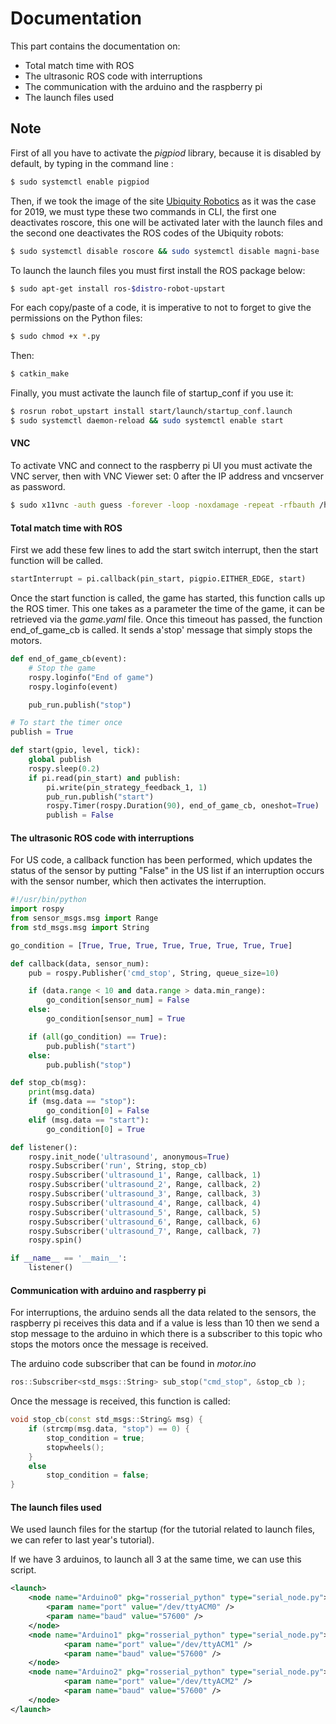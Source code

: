 # Documentation

This part contains the documentation on:

  - Total match time with ROS
  - The ultrasonic ROS code with interruptions
  - The communication with the arduino and the raspberry pi
  - The launch files used

## Note
First of all you have to activate the *pigpiod* library, because it is disabled by default, by typing in the command line :

```sh
$ sudo systemctl enable pigpiod
```

Then, if we took the image of the site [ Ubiquity Robotics][ubiquity] as it was the case for 2019, we must type these two commands in CLI, the first one deactivates roscore, this one will be activated later with the launch files and the second one deactivates the ROS codes of the Ubiquity robots:

```sh
$ sudo systemctl disable roscore && sudo systemctl disable magni-base
```

To launch the launch files you must first install the ROS package below:

```sh
$ sudo apt-get install ros-$distro-robot-upstart
```

For each copy/paste of a code, it is imperative to not to forget to give the permissions on the Python files:

```sh
$ sudo chmod +x *.py
```

Then:

```sh
$ catkin_make
```

Finally, you must activate the launch file of startup_conf if you use it:

```sh
$ rosrun robot_upstart install start/launch/startup_conf.launch
$ sudo systemctl daemon-reload && sudo systemctl enable start
```

#### VNC
To activate VNC and connect to the raspberry pi UI you must activate the VNC server, then with VNC Viewer set: 0 after the IP address and vncserver as password.

```sh
$ sudo x11vnc -auth guess -forever -loop -noxdamage -repeat -rfbauth /home/ros/.vnc/passwd -rfbport 5900 -shared -display :0
```

#### Total match time with ROS

First we add these few lines to add the start switch interrupt, then the start function will be called.

```python
startInterrupt = pi.callback(pin_start, pigpio.EITHER_EDGE, start)
```

Once the start function is called, the game has started, this function calls up the ROS timer. This one takes as a parameter the time of the game, it can be retrieved via the *game.yaml* file. Once this timeout has passed, the function end_of_game_cb is called. It sends a'stop' message that simply stops the motors.

```python
def end_of_game_cb(event):
    # Stop the game
    rospy.loginfo("End of game")
    rospy.loginfo(event)

    pub_run.publish("stop")

# To start the timer once
publish = True

def start(gpio, level, tick):
    global publish
    rospy.sleep(0.2)
    if pi.read(pin_start) and publish:
        pi.write(pin_strategy_feedback_1, 1)
        pub_run.publish("start")
        rospy.Timer(rospy.Duration(90), end_of_game_cb, oneshot=True)
        publish = False
```

#### The ultrasonic ROS code with interruptions

For US code, a callback function has been performed, which updates the status of the sensor by putting "False" in the US list if an interruption occurs with the sensor number, which then activates the interruption.

```python
#!/usr/bin/python
import rospy
from sensor_msgs.msg import Range
from std_msgs.msg import String

go_condition = [True, True, True, True, True, True, True, True]

def callback(data, sensor_num):
    pub = rospy.Publisher('cmd_stop', String, queue_size=10)

    if (data.range < 10 and data.range > data.min_range):
        go_condition[sensor_num] = False
    else:
        go_condition[sensor_num] = True

    if (all(go_condition) == True):
        pub.publish("start")
    else:
        pub.publish("stop")

def stop_cb(msg):
    print(msg.data)
    if (msg.data == "stop"):
        go_condition[0] = False
    elif (msg.data == "start"):
        go_condition[0] = True

def listener():
    rospy.init_node('ultrasound', anonymous=True)
    rospy.Subscriber('run', String, stop_cb)
    rospy.Subscriber('ultrasound_1', Range, callback, 1)
    rospy.Subscriber('ultrasound_2', Range, callback, 2)
    rospy.Subscriber('ultrasound_3', Range, callback, 3)
    rospy.Subscriber('ultrasound_4', Range, callback, 4)
    rospy.Subscriber('ultrasound_5', Range, callback, 5)
    rospy.Subscriber('ultrasound_6', Range, callback, 6)
    rospy.Subscriber('ultrasound_7', Range, callback, 7)
    rospy.spin()

if __name__ == '__main__':
    listener()

```

#### Communication with arduino and raspberry pi

For interruptions, the arduino sends all the data related to the sensors, the raspberry pi receives this data and if a value is less than 10 then we send a stop message to the arduino in which there is a subscriber to this topic who stops the motors once the message is received.

The arduino code subscriber that can be found in *motor.ino*

```cpp
ros::Subscriber<std_msgs::String> sub_stop("cmd_stop", &stop_cb );
```

Once the message is received, this function is called:
```cpp
void stop_cb(const std_msgs::String& msg) {
    if (strcmp(msg.data, "stop") == 0) {
        stop_condition = true;
        stopwheels();
    }
    else
        stop_condition = false;
}
```

#### The launch files used

We used launch files for the startup (for the tutorial related to launch files, we can refer to last year's tutorial).

If we have 3 arduinos, to launch all 3 at the same time, we can use this script.

```xml
<launch>
    <node name="Arduino0" pkg="rosserial_python" type="serial_node.py">
    	<param name="port" value="/dev/ttyACM0" />
    	<param name="baud" value="57600" />
    </node>
    <node name="Arduino1" pkg="rosserial_python" type="serial_node.py">
            <param name="port" value="/dev/ttyACM1" />
            <param name="baud" value="57600" />
    </node>
    <node name="Arduino2" pkg="rosserial_python" type="serial_node.py">
            <param name="port" value="/dev/ttyACM2" />
            <param name="baud" value="57600" />
    </node>
</launch>
```

[//]: # (These are reference links used in the body of this note and get stripped out when the markdown processor does its job. There is no need to format nicely because it shouldn't be seen. Thanks SO - http://stackoverflow.com/questions/4823468/store-comments-in-markdown-syntax)


   [ubiquity]: <https://downloads.ubiquityrobotics.com/pi.html>